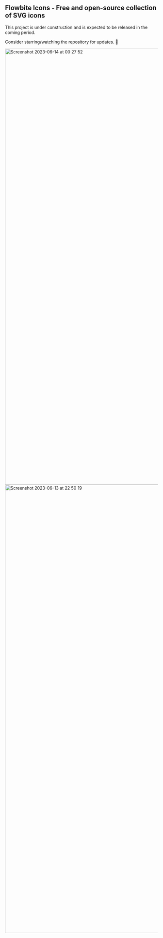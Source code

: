 ## Flowbite Icons - Free and open-source collection of SVG icons

This project is under construction and is expected to be released in the coming period. 

Consider starring/watching the repository for updates. 💙

<img width="1438" alt="Screenshot 2023-06-14 at 00 27 52" src="https://github.com/themesberg/flowbite-icons/assets/8052108/fa90e624-7b50-4978-9841-d9fed2d63b53">

<img width="1478" alt="Screenshot 2023-06-13 at 22 50 19" src="https://github.com/themesberg/flowbite-icons/assets/8052108/abd37e27-cb6a-4421-ace2-a325512478c5">
